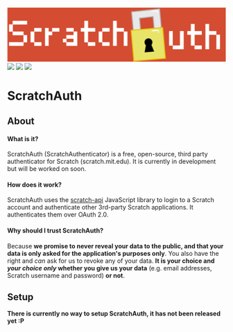 <img src="media/images/png/icon-wide.png"></img>
[![](https://img.shields.io/github/stars/ScratchAuthenticator/ScratchAuth?color=yellow)](https://github.com/ScratchAuthenticator/ScratchAuth/stargazers)
[![](https://img.shields.io/github/forks/ScratchAuthenticator/ScratchAuth?color=blue)](https://github.com/ScratchAuthenticator/ScratchAuth/network/members)
[![](https://img.shields.io/github/watchers/ScratchAuthenticator/ScratchAuth?color=9cf)](https://github.com/ScratchAuthenticator/ScratchAuth/watchers)


# ScratchAuth

## About

#### What is it?
ScratchAuth (ScratchAuthenticator) is a free, open-source, third party authenticator for Scratch (scratch.mit.edu). It is currently in development but will be worked on soon.

#### How does it work?
ScratchAuth uses the [scratch-api](https://github.com/trumank/scratch-api) JavaScript library to login to a Scratch account and authenticate other 3rd-party Scratch applications. It authenticates them over OAuth 2.0.

#### Why should I trust ScratchAuth?
Because **we promise to never reveal your data to the public, and that your data is only asked for the application's purposes only**. You also have the right and *can* ask for us to revoke any of your data. **It is your choice and _your choice only_ whether you give us your data** (e.g. email addresses, Scratch username and password) **or not**.


## Setup

**There is currently no way to setup ScratchAuth, it has not been released yet :P**
